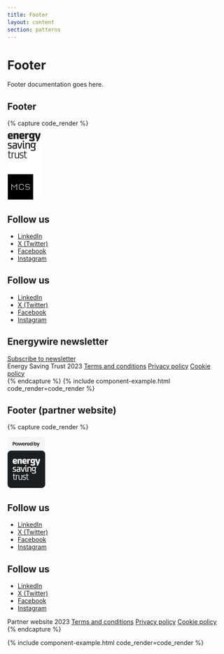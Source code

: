 ```yaml
---
title: Footer
layout: content
section: patterns
---
```


# Footer

Footer documentation goes here.



## Footer

{% capture code_render %}
<footer class="footer">
  <section class="footer-top row">
    <div class="col">
      <a href="/" class="d-flex align-items-center link-dark text-decoration-none">
        <img src="../assets/images/est-logo.png"/>
      </a>
    </div>
    <div class="col">
      <h2>Follow us</h2>
      <ul class="nav flex-column">
        <li class="nav-item"><a href="#" class="nav-link p-0">LinkedIn</a></li>
        <li class="nav-item"><a href="#" class="nav-link p-0">X (Twitter)</a></li>
        <li class="nav-item"><a href="#" class="nav-link p-0">Facebook</a></li>
        <li class="nav-item"><a href="#" class="nav-link p-0">Instagram</a></li>
      </ul>
    </div>
    <div class="col">
      <h2>Follow us</h2>
      <ul class="nav flex-column">
        <li class="nav-item"><a href="#" class="nav-link p-0">LinkedIn</a></li>
        <li class="nav-item"><a href="#" class="nav-link p-0">X (Twitter)</a></li>
        <li class="nav-item"><a href="#" class="nav-link p-0">Facebook</a></li>
        <li class="nav-item"><a href="#" class="nav-link p-0">Instagram</a></li>
      </ul>
    </div>
    <div class="col full">
      <h2>Energywire newsletter</h2>
      <a class="btn btn-primary" href="#">Subscribe to newsletter</a>
    </div>
  </section>
  <section class="footer-bottom">
    <span class="site-name">Energy Saving Trust 2023</span>
    <a class="nav-link" href="#">Terms and conditions</a>
    <a class="nav-link" href="#">Privacy policy</a>
    <a class="nav-link" href="#">Cookie policy</a>
  </section>
</footer>
{% endcapture %}
{% include component-example.html code_render=code_render %}

## Footer (partner website)

{% capture code_render %}
<footer class="footer">
  <section class="footer-top row">
    <div class="col">
      <a href="/" class="d-flex align-items-center link-dark text-decoration-none">
        <img src="../assets/images/partner-logo.png"/>
      </a>
    </div>
    <div class="col">
      <h2>Follow us</h2>
      <ul class="nav flex-column">
        <li class="nav-item"><a href="#" class="nav-link p-0">LinkedIn</a></li>
        <li class="nav-item"><a href="#" class="nav-link p-0">X (Twitter)</a></li>
        <li class="nav-item"><a href="#" class="nav-link p-0">Facebook</a></li>
        <li class="nav-item"><a href="#" class="nav-link p-0">Instagram</a></li>
      </ul>
    </div>
    <div class="col">
      <h2>Follow us</h2>
      <ul class="nav flex-column">
        <li class="nav-item"><a href="#" class="nav-link p-0">LinkedIn</a></li>
        <li class="nav-item"><a href="#" class="nav-link p-0">X (Twitter)</a></li>
        <li class="nav-item"><a href="#" class="nav-link p-0">Facebook</a></li>
        <li class="nav-item"><a href="#" class="nav-link p-0">Instagram</a></li>
      </ul>
    </div>
  </section>
  <section class="footer-bottom">
    <span class="site-name">Partner website 2023</span>
    <a class="nav-link" href="#">Terms and conditions</a>
    <a class="nav-link" href="#">Privacy policy</a>
    <a class="nav-link" href="#">Cookie policy</a>
  </section>
</footer>
{% endcapture %}

{% include component-example.html code_render=code_render %}